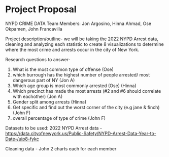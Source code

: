 # Project Proposal

NYPD CRIME DATA
Team Members: Jon Argosino, Hinna Ahmad, Ose Okpamen, John Francavilla

Project description/outline- we will be taking the 2022 NYPD Arrest data, cleaning and analyzing each statistic to create 8 visualizations to determine where the most crime and arrests occur in the city of New York. 

Research questions to answer- 
1. What is the most common type of offense (Ose)
2. which burrough has the highest number of people arrested/ most dangerous part of NY (Jon A)
3. Which age group is most commonly arrested (Ose) (Hinna)
6. Which precinct has made the most arrests (#2 and #6 should correlate with eachother) (Jon A)
7. Gender split among arrests (Hinna)
8. Get specific and find out the worst corner of the city (e.g jane & finch) (John F)
9. overall percentage of type of crime (John F)

Datasets to be used: 2022 NYPD Arrest data - https://data.cityofnewyork.us/Public-Safety/NYPD-Arrest-Data-Year-to-Date-/uip8-fykc

Cleaning data - John
2 charts each for each member 
